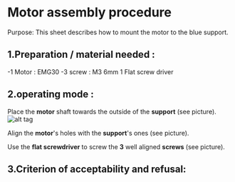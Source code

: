 # Motor assembly procedure 

Purpose: This sheet describes how to mount the motor to the blue support.

## 1.Preparation / material needed :

-1 Motor : EMG30        -3 screw : M3 6mm       1 Flat screw driver

## 2.operating mode :

Place the **motor** shaft towards the outside of the **support** (see picture).
![alt tag](<img src="https://github.com/BenoitHeintzCSU/lpro_ait_tp1_team2/issues/2" width="50px"/>)


Align the **motor**'s holes with the **support**'s ones (see picture).

Use the **flat screwdriver** to screw the **3** well aligned **screws** (see picture).



## 3.Criterion of acceptability and refusal: